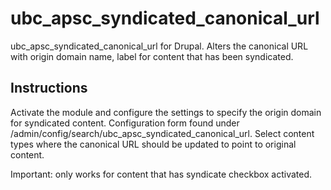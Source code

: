 ubc_apsc_syndicated_canonical_url
===========

ubc_apsc_syndicated_canonical_url for Drupal. Alters the canonical URL with origin domain name, label for content that has been syndicated.

Instructions
------------

Activate the module and configure the settings to specify the origin domain for syndicated content.
Configuration form found under /admin/config/search/ubc_apsc_syndicated_canonical_url.
Select content types where the canonical URL should be updated to point to original content.

Important: only works for content that has syndicate checkbox activated.